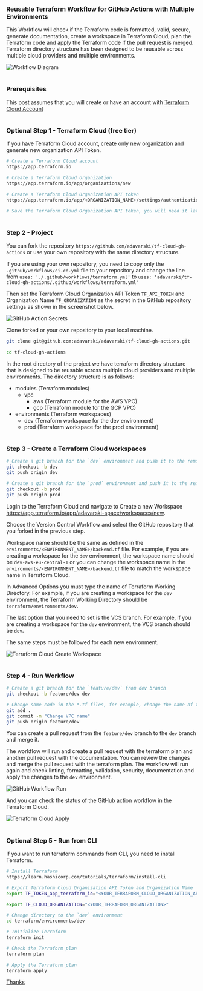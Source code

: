 ### Reusable Terraform Workflow for GitHub Actions with Multiple Environments


This Workflow will check if the Terraform code is formatted, valid, secure, generate documentation, create a workspace in Terraform Cloud, plan the Terraform code and apply the Terraform code if the pull request is merged. Terraform directory structure has been designed to be reusable across multiple cloud providers and multiple environments.

![Workflow Diagram](docs/images/workflow-diagram.png)

#
### Prerequisites

This post assumes that you will create or have an account with [Terraform Cloud Account](https://app.terraform.io)

#
### Optional Step 1 - Terraform Cloud (free tier)

If you have Terraform Cloud account, create only new organization and generate new organization API Token.

```bash
# Create a Terraform Cloud account
https://app.terraform.io

# Create a Terraform Cloud organization
https://app.terraform.io/app/organizations/new

# Create a Terraform Cloud Organization API token
https://app.terraform.io/app/<ORGANIZATION_NAME>/settings/authentication-tokens

# Save the Terraform Cloud Organization API token, you will need it later in the GitHub repository secrets
```

#
### Step 2 - Project

You can fork the repository `https://github.com/adavarski/tf-cloud-gh-actions` or use your own repository with the same directory structure.

If you are using your own repository, you need to copy only the `.github/workflows/ci-cd.yml` file to your repository and change the line
from
    `uses: './.github/workflows/terraform.yml'`
to
    `uses: 'adavarski/tf-cloud-gh-actions/.github/workflows/terraform.yml'`

Then set the Terraform Cloud Organization API Token `TF_API_TOKEN` and Organization Name `TF_ORGANIZATION` as the secret in the GitHub repository settings as shown in the screenshot below.

![GitHub Action Secrets](docs/images/github-action-secrets.png)

Clone forked or your own repository to your local machine.

```bash
git clone git@github.com:adavarski/adavarski/tf-cloud-gh-actions.git

cd tf-cloud-gh-actions
```

In the root directory of the project we have terraform directory structure that is designed to be reusable across multiple cloud providers and multiple environments. The directory structure is as follows:
- modules (Terraform modules)
  - vpc
    - aws (Terraform module for the AWS VPC)
    - gcp (Terraform module for the GCP VPC)
- environments (Terraform workspaces)
  - dev (Terraform workspace for the dev environment)
  - prod (Terraform workspace for the prod environment)

#
### Step 3 - Create a Terraform Cloud workspaces
```bash
# Create a git branch for the `dev` environment and push it to the remote repository
git checkout -b dev
git push origin dev

# Create a git branch for the `prod` environment and push it to the remote repository
git checkout -b prod
git push origin prod
```

Login to the Terraform Cloud and navigate to Create a new Workspace https://app.terraform.io/app/adavarski-space/workspaces/new.

Choose the Version Control Workflow and select the GitHub repository that you forked in the previous step.

Workspace name should be the same as defined in the `environments/<ENVIRONMENT_NAME>/backend.tf` file. For example, if you are creating a workspace for the `dev` environment, the workspace name should be `dev-aws-eu-central-1` or you can change the workspace name in the `environments/<ENVIRONMENT_NAME>/backend.tf` file to match the workspace name in Terraform Cloud.

In Advanced Options you must type the name of Terraform Working Directory. For example, if you are creating a workspace for the `dev` environment, the Terraform Working Directory should be `terraform/environments/dev`.

The last option that you need to set is the VCS branch. For example, if you are creating a workspace for the `dev` environment, the VCS branch should be `dev`.

The same steps must be followed for each new environment.

![Terraform Cloud Create Workspace](docs/images/terraform-cloud-create-workspace.png)

#
### Step 4 - Run Workflow
```bash
# Create a git branch for the `feature/dev` from dev branch
git checkout -b feature/dev dev

# Change some code in the *.tf files, for example, change the name of the VPC from `Main` to `Primary` in the `terraform/modules/vpc/aws/main.tf`, commit the changes and push it to the remote repository
git add .
git commit -m "Change VPC name"
git push origin feature/dev
```

You can create a pull request from the `feature/dev` branch to the `dev` branch and merge it.

The workflow will run and create a pull request with the terraform plan and another pull request with the documentation. You can review the changes and merge the pull request with the terraform plan. The workflow will run again and check linting, formatting, validation, security, documentation and apply the changes to the `dev` environment.

![GitHub Workflow Run](docs/images/github-workflow-run.png)

And you can check the status of the GitHub action workflow in the Terraform Cloud.

![Terraform Cloud Apply](docs/images/terraform-apply.png)

#
### Optional Step 5 - Run from CLI

If you want to run terraform commands from CLI, you need to install Terraform.

```bash
# Install Terraform
https://learn.hashicorp.com/tutorials/terraform/install-cli

# Export Terraform Cloud Organization API Token and Organization Name
export TF_TOKEN_app_terraform_io="<YOUR_TERRAFORM_CLOUD_ORGANIZATION_API_TOKEN>"

export TF_CLOUD_ORGANIZATION="<YOUR_TERRAFORM_ORGANIZATION>"

# Change directory to the `dev` environment
cd terraform/environments/dev

# Initialize Terraform
terraform init

# Check the Terraform plan
terraform plan

# Apply the Terraform plan
terraform apply
```
[Thanks](https://github.com/garis-space/iac-tf)

